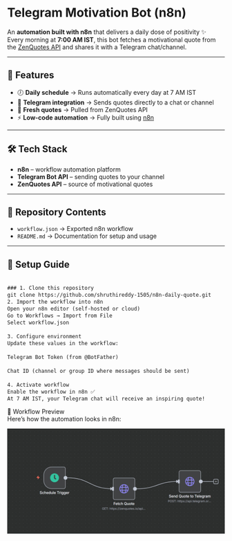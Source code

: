 # Telegram Motivation Bot (n8n)

An **automation built with n8n** that delivers a daily dose of positivity ✨  
Every morning at **7:00 AM IST**, this bot fetches a motivational quote from the [ZenQuotes API](https://zenquotes.io/) and shares it with a Telegram chat/channel.

---

## 🌟 Features
- 🕖 **Daily schedule** → Runs automatically every day at 7 AM IST  
- 💬 **Telegram integration** → Sends quotes directly to a chat or channel  
- 📜 **Fresh quotes** → Pulled from ZenQuotes API   
- ⚡ **Low-code automation** → Fully built using [n8n](https://n8n.io/)  

---

## 🛠️ Tech Stack
- **n8n** – workflow automation platform  
- **Telegram Bot API** – sending quotes to your channel  
- **ZenQuotes API** – source of motivational quotes  

---

## 📂 Repository Contents
- `workflow.json` → Exported n8n workflow  
- `README.md` → Documentation for setup and usage  

---

## 🚀 Setup Guide

```

### 1. Clone this repository
git clone https://github.com/shruthireddy-1505/n8n-daily-quote.git
2. Import the workflow into n8n
Open your n8n editor (self-hosted or cloud)
Go to Workflows → Import from File
Select workflow.json

3. Configure environment
Update these values in the workflow:

Telegram Bot Token (from @BotFather)

Chat ID (channel or group ID where messages should be sent)

4. Activate workflow
Enable the workflow in n8n ✅
At 7 AM IST, your Telegram chat will receive an inspiring quote!
```

📸 Workflow Preview  
Here’s how the automation looks in n8n:

![Workflow Preview](image.png)


